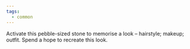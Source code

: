 ```yaml
---
tags:
  - common
---
```


Activate this pebble-sized stone to memorise a look – hairstyle; makeup; outfit. Spend a hope to recreate this look.